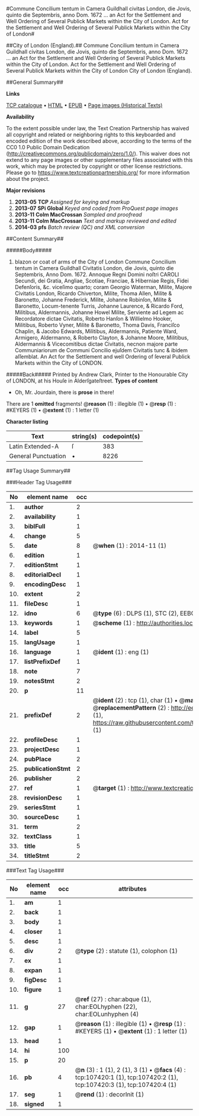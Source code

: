 #Commune Concilium tentum in Camera Guildhall civitas London, die Jovis, quinto die Septembris, anno Dom. 1672 ... an Act for the Settlement and Well Ordering of Several Publick Markets within the City of London. Act for the Settlement and Well Ordering of Several Publick Markets within the City of London#

##City of London (England).##
Commune Concilium tentum in Camera Guildhall civitas London, die Jovis, quinto die Septembris, anno Dom. 1672 ... an Act for the Settlement and Well Ordering of Several Publick Markets within the City of London.
Act for the Settlement and Well Ordering of Several Publick Markets within the City of London
City of London (England).

##General Summary##

**Links**

[TCP catalogue](http://www.ota.ox.ac.uk/tcp/)  • 
[HTML](http://tei.it.ox.ac.uk/tcp/Texts-HTML/free/A48/A48997.html)  • 
[EPUB](http://tei.it.ox.ac.uk/tcp/Texts-EPUB/free/A48/A48997.epub) • 
[Page images (Historical Texts)](https://historicaltexts.jisc.ac.uk/eebo-18368517e)

**Availability**

To the extent possible under law, the Text Creation Partnership has waived all copyright and related or neighboring rights to this keyboarded and encoded edition of the work described above, according to the terms of the CC0 1.0 Public Domain Dedication (http://creativecommons.org/publicdomain/zero/1.0/). This waiver does not extend to any page images or other supplementary files associated with this work, which may be protected by copyright or other license restrictions. Please go to https://www.textcreationpartnership.org/ for more information about the project.

**Major revisions**

1. __2013-05__ __TCP__ *Assigned for keying and markup*
1. __2013-07__ __SPi Global__ *Keyed and coded from ProQuest page images*
1. __2013-11__ __Colm MacCrossan__ *Sampled and proofread*
1. __2013-11__ __Colm MacCrossan__ *Text and markup reviewed and edited*
1. __2014-03__ __pfs__ *Batch review (QC) and XML conversion*

##Content Summary##

#####Body#####

1. blazon or coat of arms of the City of London Commune Concilium tentum in Camera Guildhall Civitatis London, die Jovis, quinto die Septembris, Anno Dom. 1672. Annoque Regni Domini noſtri CAROLI Secundi, dei Gratia, Angliae, Scotiae, Franciae, & Hiberniae Regis, Fidei Defenſoris, &c. viceſimo quarto; coram Georgio Waterman, Milite, Majore Civitatis London, Ricardo Chiverton, Milite, Thoma Allen, Milite & Baronetto, Johanne Frederick, Milite, Johanne Robinſon, Milite & Baronetto, Locum-tenente Turris, Johanne Laurence, & Ricardo Ford, Militibus, Aldermannis, Johanne Howel Milite, Serviente ad Legem ac Recordatore dictae Civitatis, Roberto Hanſon & Willielmo Hooker, Militibus, Roberto Vyner, Milite & Baronetto, Thoma Davis, Franciſco Chaplin, & Jacobo Edwards, Militibus, Aldermannis, Patiente Ward, Armigero, Aldermanno, & Roberto Clayton, & Johanne Moore, Militibus, Aldermannis & Vicecomitibus dictae Civitatis, necnon majore parte Communiariorum de Communi Concilio ejuſdem Civitatis tunc & ibidem aſſemblat. An Act for the Settlement and well Ordering of ſeveral Publick Markets within the City of LONDON.

#####Back#####
Printed by Andrew Clark, Printer to the Honourable City of LONDON, at his Houſe in Alderſgateſtreet.
**Types of content**

  * Oh, Mr. Jourdain, there is **prose** in there!

There are 1 **omitted** fragments! 
 @__reason__ (1) : illegible (1)  •  @__resp__ (1) : #KEYERS (1)  •  @__extent__ (1) : 1 letter (1)

**Character listing**


|Text|string(s)|codepoint(s)|
|---|---|---|
|Latin Extended-A|ſ|383|
|General Punctuation|•|8226|

##Tag Usage Summary##

###Header Tag Usage###

|No|element name|occ|attributes|
|---|---|---|---|
|1.|__author__|2||
|2.|__availability__|1||
|3.|__biblFull__|1||
|4.|__change__|5||
|5.|__date__|8| @__when__ (1) : 2014-11 (1)|
|6.|__edition__|1||
|7.|__editionStmt__|1||
|8.|__editorialDecl__|1||
|9.|__encodingDesc__|1||
|10.|__extent__|2||
|11.|__fileDesc__|1||
|12.|__idno__|6| @__type__ (6) : DLPS (1), STC (2), EEBO-CITATION (1), OCLC (1), VID (1)|
|13.|__keywords__|1| @__scheme__ (1) : http://authorities.loc.gov/ (1)|
|14.|__label__|5||
|15.|__langUsage__|1||
|16.|__language__|1| @__ident__ (1) : eng (1)|
|17.|__listPrefixDef__|1||
|18.|__note__|7||
|19.|__notesStmt__|2||
|20.|__p__|11||
|21.|__prefixDef__|2| @__ident__ (2) : tcp (1), char (1)  •  @__matchPattern__ (2) : ([0-9\-]+):([0-9IVX]+) (1), (.+) (1)  •  @__replacementPattern__ (2) : http://eebo.chadwyck.com/downloadtiff?vid=$1&page=$2 (1), https://raw.githubusercontent.com/textcreationpartnership/Texts/master/tcpchars.xml#$1 (1)|
|22.|__profileDesc__|1||
|23.|__projectDesc__|1||
|24.|__pubPlace__|2||
|25.|__publicationStmt__|2||
|26.|__publisher__|2||
|27.|__ref__|1| @__target__ (1) : http://www.textcreationpartnership.org/docs/. (1)|
|28.|__revisionDesc__|1||
|29.|__seriesStmt__|1||
|30.|__sourceDesc__|1||
|31.|__term__|2||
|32.|__textClass__|1||
|33.|__title__|5||
|34.|__titleStmt__|2||


###Text Tag Usage###

|No|element name|occ|attributes|
|---|---|---|---|
|1.|__am__|1||
|2.|__back__|1||
|3.|__body__|1||
|4.|__closer__|1||
|5.|__desc__|1||
|6.|__div__|2| @__type__ (2) : statute (1), colophon (1)|
|7.|__ex__|1||
|8.|__expan__|1||
|9.|__figDesc__|1||
|10.|__figure__|1||
|11.|__g__|27| @__ref__ (27) : char:abque (1), char:EOLhyphen (22), char:EOLunhyphen (4)|
|12.|__gap__|1| @__reason__ (1) : illegible (1)  •  @__resp__ (1) : #KEYERS (1)  •  @__extent__ (1) : 1 letter (1)|
|13.|__head__|1||
|14.|__hi__|100||
|15.|__p__|20||
|16.|__pb__|4| @__n__ (3) : 1 (1), 2 (1), 3 (1)  •  @__facs__ (4) : tcp:107420:1 (1), tcp:107420:2 (1), tcp:107420:3 (1), tcp:107420:4 (1)|
|17.|__seg__|1| @__rend__ (1) : decorInit (1)|
|18.|__signed__|1||
